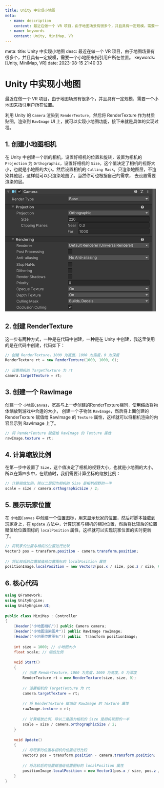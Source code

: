 ```yaml
---
title: Unity 中实现小地图
meta:
  - name: description
    content: 最近在做一个 VR 项目，由于地图场景有很多个，并且具有一定规模，需要一个小地图来指引用户所在位置。
  - name: keywords
    content: Unity, MiniMap, VR
---
```


<route lang="yaml">
meta:
  title: Unity 中实现小地图
  desc: 最近在做一个 VR 项目，由于地图场景有很多个，并且具有一定规模，需要一个小地图来指引用户所在位置。
  keywords: [Unity, MiniMap, VR]
  date: 2023-08-15 21:40:33
</route>

# Unity 中实现小地图

  最近在做一个 VR 项目，由于地图场景有很多个，并且具有一定规模，需要一个小地图来指引用户所在位置。

  利用 Unity 的 `Camera` 渲染到 `RenderTexture`，然后将 RenderTexture 作为材质贴图，渲染到 `RawImage` UI 上，就可以实现小地图功能，接下来就是具体的实现过程。

## 1. 创建小地图相机

在 Unity 中创建一个新的相机，设置好相机的位置和旋转，设置为相机的 `Projection` 为 `Orthographic`，设置好相机的 `Size`，这个值决定了相机的视野大小，也就是小地图的大小。然后设置相机的 `Culling Mask`，只渲染地图层，不渲染其他层，这样就可以只渲染地图了。当然你可也根据自己的需求， 去设置需要渲染的层。

![camera ](./images/camera.png)

## 2. 创建 RenderTexture

这一步有两种方式，一种是在代码中创建，一种是在 Unity 中创建，我这里使用的是在代码中创建，代码如下：

```cs
// 创建 RenderTexture，1000 为宽度，1000 为高度，0 为深度
RenderTexture rt = new RenderTexture(1000, 1000, 0);

// 设置相机的 TargetTexture 为 rt
camera.targetTexture = rt;
```

## 3. 创建一个 RawImage

创建一个 `小地图Canvas`，宽高与上一步创建的RenderTexture相同，使用缩放将物体缩放到游戏中合适的大小， 创建一个子物体 `RawImage`，然后将上面创建的 RenderTexture 赋值给 RawImage 的 `Texture` 属性，这样就可以将相机渲染的内容显示到 RawImage 上了。

```cs
// 将 RenderTexture 赋值给 RawImage 的 Texture 属性
rawImage.texture = rt;
```

## 4. 计算缩放比例

在第一步中设置了 `Size`，这个值决定了相机的视野大小，也就是小地图的大小，所以在第四步中，在赋值时，我们需要计算坐标的缩放比例：

```cs
// 计算缩放比例，除以二是因为相机的 Size 是相机视野的一半
scale = size / camera.orthographicSize / 2;
```

## 5. 展示玩家位置

在 `小地图Canvas` 中创建一个位置图标，用来显示玩家的位置，然后将脚本挂载到玩家身上，在 `Update` 方法中，计算玩家与相机的相对位置，然后将比较后的位置赋值给位置图标的 `localPosition` 属性，这样就可以实现玩家位置的实时更新了。

```cs
// 将玩家的位置与相机的位置进行比较
Vector3 pos = transform.position - camera.transform.position;

// 将比较后的位置赋值给位置图标的 localPosition 属性
positionImage.localPosition = new Vector3(pos.x / size, pos.z / size, 0);
```

## 6. 核心代码

```cs
using QFramework;
using UnityEngine;
using UnityEngine.UI;

public class MiniMap : Controller
{
    [Header("小地图相机")] public Camera camera;
    [Header("小地图渲染图片")] public RawImage rawImage;
    [Header("小地图位置图标")] public  Transform positionImage;

    int size = 1000; // 小地图大小
    float scale; // 缩放比例

    void Start()
    {
        // 创建 RenderTexture，1000 为宽度，1000 为高度，0 为深度
        RenderTexture rt = new RenderTexture(size, size, 0);

        // 设置相机的 TargetTexture 为 rt
        camera.targetTexture = rt;

        // 将 RenderTexture 赋值给 RawImage 的 Texture 属性
        rawImage.texture = rt;

        // 计算缩放比例，除以二是因为相机的 Size 是相机视野的一半
        scale = size / camera.orthographicSize / 2;
    }

    void Update()
    {
        // 将玩家的位置与相机的位置进行比较
        Vector3 pos = transform.position - camera.transform.position;

        // 将比较后的位置赋值给位置图标的 localPosition 属性
        positionImage.localPosition = new Vector3(pos.x / size, pos.z / size, 0);
    }
}
```
